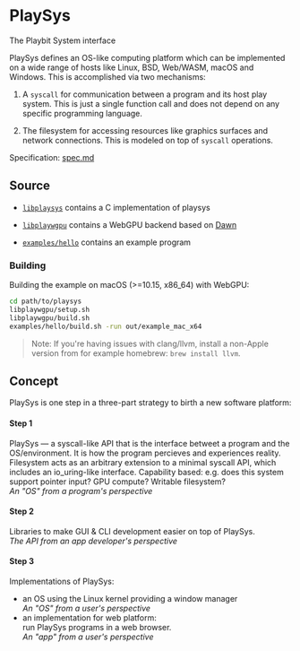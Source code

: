 # PlaySys

The Playbit System interface

PlaySys defines an OS-like computing platform which can be implemented on
a wide range of hosts like Linux, BSD, Web/WASM, macOS and Windows.
This is accomplished via two mechanisms:

1. A `syscall` for communication between a program and its host play system.
   This is just a single function call and does not depend on any specific
   programming language.

2. The filesystem for accessing resources like graphics surfaces and
   network connections. This is modeled on top of `syscall` operations.

Specification: [spec.md](spec.md)


## Source

- [`libplaysys`](libplaysys/) contains a C implementation of playsys

- [`libplaywgpu`](libplaywgpu/) contains a WebGPU backend based on
  [Dawn](https://dawn.googlesource.com/dawn)

- [`examples/hello`](examples/hello/) contains an example program


### Building

Building the example on macOS (>=10.15, x86_64) with WebGPU:

```sh
cd path/to/playsys
libplaywgpu/setup.sh
libplaywgpu/build.sh
examples/hello/build.sh -run out/example_mac_x64
```

> Note: If you're having issues with clang/llvm, install a non-Apple version
> from for example homebrew: `brew install llvm`.


## Concept

PlaySys is one step in a three-part strategy to birth a new software platform:

#### Step 1
PlaySys — a syscall-like API that is the interface betweet a program and the
OS/environment. It is how the program percieves and experiences reality.
Filesystem acts as an arbitrary extension to a minimal syscall API, which
includes an io_uring-like interface.
Capability based: e.g. does this system support pointer input?
GPU compute? Writable filesystem?<br>
_An "OS" from a program's perspective_<br>

#### Step 2
Libraries to make GUI & CLI development easier on top of PlaySys.<br>
_The API from an app developer's perspective_<br>

#### Step 3
Implementations of PlaySys:
- an OS using the Linux kernel providing a window manager<br>
  _An "OS" from a user's perspective_
- an implementation for web platform:<br>
  run PlaySys programs in a web browser.<br>
  _An "app" from a user's perspective_
